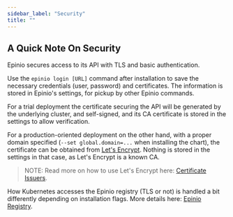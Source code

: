 ```yaml
---
sidebar_label: "Security"
title: ""
---
```


## A Quick Note On Security

Epinio secures access to its API with TLS and basic authentication.

Use the `epinio login [URL]` command after installation to save the necessary credentials
(user, password) and certificates. The information is stored in Epinio's settings,
for pickup by other Epinio commands.

For a trial deployment the certificate securing the API will be generated by the
underlying cluster, and self-signed, and its CA certificate is stored in the
settings to allow verification.

For a production-oriented deployment on the other hand, with a proper
domain specified (`--set global.domain=...` when installing the chart),
the certificate can be obtained from [Let's Encrypt](https://letsencrypt.org/). Nothing is stored in the
settings in that case, as Let's Encrypt is a known CA. 

> NOTE: Read more on how to use Let's Encrypt here: [Certificate Issuers](../howtos/certificate_issuers.md).

How Kubernetes accesses the Epinio registry (TLS or not) is handled a bit differently depending on installation flags.
More details here: [Epinio Registry](../explanations/advanced.md#container-registry).
